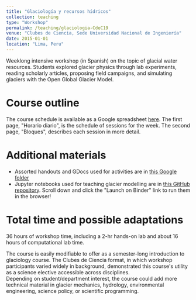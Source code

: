 ```yaml
---
title: "Glaciología y recursos hídricos"
collection: teaching
type: "Workshop"
permalink: /teaching/glaciologia-CdeC19
venue: "Clubes de Ciencia, Sede Universidad Nacional de Ingeniería"
date: 2015-01-01
location: "Lima, Peru"
---
```


Weeklong intensive workshop (in Spanish) on the topic of glacial water resources.  Students explored glacier physics through lab experiments, reading scholarly articles, proposing field campaigns, and simulating glaciers with the Open Global Glacier Model.

Course outline
======
The course schedule is available as a Google spreadsheet [here](https://docs.google.com/spreadsheets/d/1sb9-CLB8l8yosVDphq--9vuZa_pch4QhlJx3wqx3qJ4/edit?usp=sharing).  The first page, "Horario diario", is the schedule of sessions for the week.  The second page, "Bloques", describes each session in more detail.


Additional materials
======
- Assorted handouts and GDocs used for activities are in [this Google folder](https://drive.google.com/drive/folders/17YqkWAPyzho6_t698ya9Hn0qCBoZcbYp?usp=sharing)
- Jupyter notebooks used for teaching glacier modelling are in [this GitHub repository](https://github.com/ehultee/CdeC-glaciologia).  Scroll down and click the "Launch on Binder" link to run them in the browser!


Total time and possible adaptations
======
36 hours of workshop time, including a 2-hr hands-on lab and about 16 hours of computational lab time.

The course is easily modifiable to offer as a semester-long introduction to glaciology course.  The Clubes de Ciencia format, in which workshop participants varied widely in background, demonstrated this course's utility as a science elective accessible across disciplines.  
Depending on student/department interest, the course could add more technical material in glacier mechanics, hydrology, environmental engineering, science policy, or scientific programming.